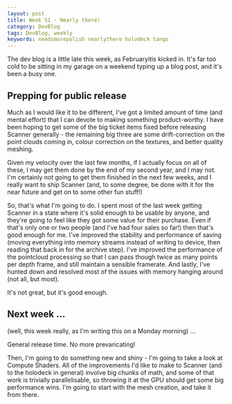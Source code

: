 ```yaml
---
layout: post
title: Week 51 - Nearly there!
category: DevBlog
tags: DevBlog, weekly
keywords: needsmorepolish nearlythere holodeck tango
---
```


The dev blog is a little late this week, as Februaryitis kicked in. It's far too cold
to be sitting in my garage on a weekend typing up a blog post, and it's been a busy one.

## Prepping for public release

Much as I would like it to be different, I've got a limited amount of time (and mental effort)
that I can devote to making something product-worthy. I have been hoping to get some of the
big ticket items fixed before releasing Scanner generally - the remaining big three are some
drift-correction on the point clouds coming in, colour correction on the textures, and better
quality meshing.

Given my velocity over the last few months, if I actually focus on all of these, I may get them done
by the end of my second year, and I may not. I'm certainly not going to get them finished in the
next few weeks, and I really want to ship Scanner (and, to some degree, be done with it for the
near future and get on to some other fun stuff!)

So, that's what I'm going to do. I spent most of the last week getting Scanner in a state where it's solid
enough to be usable by anyone, and they're going to feel like they got some value for their purchase.
Even if that's only one or two people (and I've had four sales so far!) then that's good enough
for me. I've improved the stability and performance of saving (moving everything into memory streams
instead of writing to device, then reading that back in for the archive step). I've improved the
performance of the pointcloud processing so that I can pass though twice as many points per
depth frame, and still maintain a sensible framerate. And lastly, I've hunted down and resolved
most of the issues with memory hanging around (not all, but most).

It's not great, but it's good enough.

## Next week ...

(well, this week really, as I'm writing this on a Monday morning) ...

General release time. No more prevaricating! 

Then, I'm going to do something new and shiny - I'm going to take a look at Compute Shaders. All
of the improvements I'd like to make to Scanner (and to the holodeck in general) involve big chunks
of math, and some of that work is trivially parallelisable, so throwing it at the GPU should
get some big performance wins. I'm going to start with the mesh creation, and take it from there.





